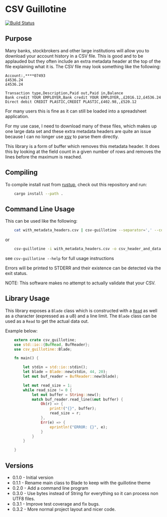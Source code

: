 # CSV Guillotine

[![Build Status](https://travis-ci.com/forbesmyester/csv-guillotine.svg?branch=master)](https://travis-ci.com/forbesmyester/csv-guillotine)

## Purpose

Many banks, stockbrokers and other large institutions will allow you to download your account history in a CSV file. This is good and to be applauded but they often include an extra metadata header at the top of the file explaining what it is. The CSV file may look something like the following:

    Account:,****07493
    £4536.24
    £4536.24

    Transaction type,Description,Paid out,Paid in,Balance
    Bank credit YOUR EMPLOYER,Bank credit YOUR EMPLOYER,,£2016.12,£4536.24
    Direct debit CREDIT PLASTIC,CREDIT PLASTIC,£402.98,,£520.12

For many users this is fine as it can still be loaded into a spreadsheet application.

For my use case, I need to download many of these files, which makes up one large data set and these extra metadata headers are quite an issue because I can no longer use [xsv](https://github.com/BurntSushi/xsv) to parse them directly.

This library is a form of buffer which removes this metadata header. It does this by looking at the field count in a given number of rows and removes the lines before the maximum is reached.

## Compiling

To compile install rust from [rustup](https://rustup.rs/), check out this repository and run:

```bash
    cargo install --path .
```

## Command Line Usage

This can be used like the following:

```bash
    cat with_metadata_headers.csv | csv-guillotine --separator=',' --consider=20 > csv_header_and_data only.csv
```

or 

```bash
    csv-guillotine -i with_metadata_headers.csv -o csv_header_and_data only.csv
```

see `csv-guillotine --help` for full usage instructions

Errors will be printed to STDERR and their existence can be detected via the exit status.

NOTE: This software makes no attempt to actually validate that your CSV.

## Library Usage

This library exposes a `Blade` class which is constructed with a [`Read`](https://doc.rust-lang.org/std/io/trait.Read.html) as well as a character (expressed as a u8) and a line limit. The `Blade` class can be used as a `Read` to get the actual data out.

Example below:

```rust
    extern crate csv_guillotine;
    use std::io::{BufRead, BufReader};
    use csv_guillotine::Blade;

    fn main() {

        let stdin = std::io::stdin();
        let blade = Blade::new(stdin, 44, 20);
        let mut buf_reader = BufReader::new(blade);

        let mut read_size = 1;
        while read_size != 0 {
            let mut buffer = String::new();
            match buf_reader.read_line(&mut buffer) {
                Ok(r) => {
                    print!("{}", buffer);
                    read_size = r;
                },
                Err(e) => {
                    eprintln!("ERROR: {}", e);
                }
            }
        }

    }
```

## Versions

 * 0.1.0 - Initial version
 * 0.1.1 - Rename main class to Blade to keep with the guillotine theme
 * 0.2.0 - Add a command line program
 * 0.3.0 - Use bytes instead of String for everything so it can process non UTF8 files.
 * 0.3.1 - Improve test coverage and fix bugs.
 * 0.3.2 - More normal project layout and nicer code.
